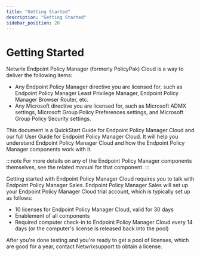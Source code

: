 ```yaml
---
title: "Getting Started"
description: "Getting Started"
sidebar_position: 20
---
```


# Getting Started

Netwrix Endpoint Policy Manager (formerly PolicyPak) Cloud is a way to deliver the following items:

- Any Endpoint Policy Manager directive you are licensed for, such as Endpoint Policy Manager Least
  Privilege Manager, Endpoint Policy Manager Browser Router, etc.
- Any Microsoft directive you are licensed for, such as Microsoft ADMX settings, Microsoft Group
  Policy Preferences settings, and Microsoft Group Policy Security settings.

This document is a QuickStart Guide for Endpoint Policy Manager Cloud and our full User Guide for
Endpoint Policy Manager Cloud. It will help you understand Endpoint Policy Manager Cloud and how the
Endpoint Policy Manager components work with it.

:::note
For more details on any of the Endpoint Policy Manager components themselves, see the
related manual for that component.
:::


Getting started with Endpoint Policy Manager Cloud requires you to talk with Endpoint Policy Manager
Sales. Endpoint Policy Manager Sales will set up your Endpoint Policy Manager Cloud trial account,
which is typically set up as follows:

- 10 licenses for Endpoint Policy Manager Cloud, valid for 30 days
- Enablement of all components
- Required computer check-in to Endpoint Policy Manager Cloud every 14 days (or the computer's
  license is released back into the pool)

After you're done testing and you're ready to get a pool of licenses, which are good for a year,
contact Netwrixsupport to obtain a license.
